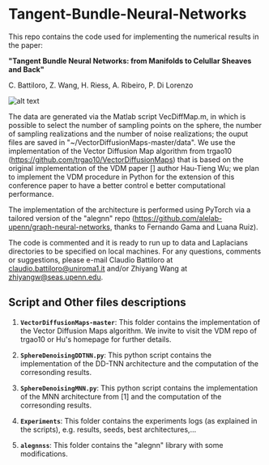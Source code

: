 # Tangent-Bundle-Neural-Networks
This repo contains the code used for implementing the numerical results in the paper: 

**"Tangent Bundle Neural Networks: from Manifolds to Celullar Sheaves and Back"**

C. Battiloro, Z. Wang, H. Riess, A. Ribeiro, P. Di Lorenzo

![alt text](https://ibb.co/vvDc165)

The data are generated via the Matlab script VecDiffMap.m, in which is possible to select the number of sampling points on the sphere, the number of sampling realizations and the number of noise realizations; the ouput files are saved in "~/VectorDiffusionMaps-master/data". We use the implementation of the Vector Diffusion Map algorithm from trgao10 (https://github.com/trgao10/VectorDiffusionMaps) that is based on the original implementation of the VDM paper [] author Hau-Tieng Wu; we plan to implement the VDM procedure in Python for the extension of this conference paper to have a better control e better computational performance.

The implementation of the architecture is performed using PyTorch via a tailored version of the "alegnn" repo (https://github.com/alelab-upenn/graph-neural-networks, thanks to Fernando Gama and Luana Ruiz). 

The code is commented and it is ready to run up to data and Laplacians directories to be specified on local machines. For any questions, comments or suggestions, please e-mail Claudio Battiloro at claudio.battiloro@uniroma1.it and/or  Zhiyang Wang at zhiyangw@seas.upenn.edu. 


## Script and Other files descriptions

1. __`VectorDiffusionMaps-master`__: This folder contains the implementation of the Vector Diffusion Maps algorithm. We invite to visit the VDM repo of trgao10 or Hu's homepage for further details.

2. __`SphereDenoisingDDTNN.py`__: 
	This python script contains the implementation of the DD-TNN architecture and the computation of the corresonding results.
  
3. __`SphereDenoisingMNN.py`__: 
	This python script contains the implementation of the MNN architecture from [1] and the computation of the corresonding results.
  
4. __`Experiments`__: 
	This folder contains the experiments logs (as explained in the scripts), e.g. results, seeds, best architectures,...
  
5. __`alegnnss`__: 
  This folder contains the "alegnn" library with some modifications.
